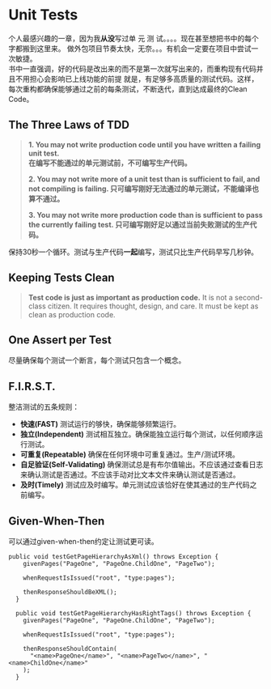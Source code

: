 # Unit Tests
个人最感兴趣的一章，因为我**从没**写过单 元 测 试。。。。现在甚至想把书中的每个字都搬到这里来。
做外包项目节奏太快，无奈。。。有机会一定要在项目中尝试一次敏捷。  
书中一直强调，好的代码是改出来的而不是第一次就写出来的，而重构现有代码并且不用担心会影响已上线功能的前提
就是，有足够多高质量的测试代码。这样，每次重构都确保能够通过之前的每条测试，不断迭代，直到达成最终的Clean Code。

## The Three Laws of TDD

> **1. You may not write production code until you have written a failing unit test.  
> 在编写不能通过的单元测试前，不可编写生产代码。**
> 
> **2. You may not write more of a unit test than is sufficient to fail, and not compiling is failing.
> 只可编写刚好无法通过的单元测试，不能编译也算不通过。**
> 
> **3. You may not write more production code than is sufficient to pass the currently failing test.
> 只可编写刚好足以通过当前失败测试的生产代码。**

保持30秒一个循环。测试与生产代码**一起**编写，测试只比生产代码早写几秒钟。

## Keeping Tests Clean
> **Test code is just as important as production code.**
> It is not a second-class citizen. It requires thought, design, and care. It must be kept as clean as production code. 

## One Assert per Test
尽量确保每个测试一个断言，每个测试只包含一个概念。

## F.I.R.S.T.
整洁测试的五条规则：
* **快速(FAST)**
测试运行的够快，确保能够频繁运行。
* **独立(Independent)**
测试相互独立。确保能独立运行每个测试，以任何顺序运行测试。
* **可重复(Repeatable)**
确保在任何环境中可重复通过。生产/测试环境。
* **自足验证(Self-Validating)**
确保测试总是有布尔值输出。不应该通过查看日志来确认测试是否通过。不应该手动对比文本文件来确认测试是否通过。
* **及时(Timely)**
测试应及时编写。单元测试应该恰好在使其通过的生产代码之前编写。

## Given-When-Then
可以通过given-when-then约定让测试更可读。
```
public void testGetPageHierarchyAsXml() throws Exception {
    givenPages("PageOne", "PageOne.ChildOne", "PageTwo");

    whenRequestIsIssued("root", "type:pages");

    thenResponseShouldBeXML();
  }

  public void testGetPageHierarchyHasRightTags() throws Exception {
    givenPages("PageOne", "PageOne.ChildOne", "PageTwo");

    whenRequestIsIssued("root", "type:pages");

    thenResponseShouldContain(
      "<name>PageOne</name>", "<name>PageTwo</name>", "<name>ChildOne</name>"
    );
  }
```

